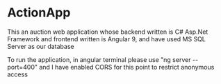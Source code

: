 # ActionApp

This an auction web application  whose backend written is C# Asp.Net Framework and frontend written is Angular 9, and have used MS SQL Server as our database

To run the application, in angular terminal please use "ng server --port=400" and I have enabled CORS for this point to restrict anonymous  access
